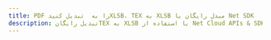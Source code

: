 ---title: PDF را به  تبدیل کنیدXLSB، TEX به XLSB مبدل رایگان یا Net SDKdescription: تبدیل رایگانTEX به XLSB با استفاده از Net Cloud APIs & SDK همچنین اسناد PDF را در Cloud ایجاد، ویرایش و رندر کنید.---
